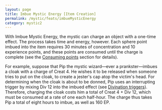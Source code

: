 ```yaml
---
layout: page
title: Imbue Mystic Energy [Item Creation]
permalink: /mystic/feats/imbueMysticEnergy
category: mystic2
---
```

With Imbue Mystic Energy, the mystic can charge an object with a
one-time effect. The process takes time and energy, however. Each sphere
point imbued into the item requires 30 minutes of concentration and 10
experience points, and these points are consumed until the charge is
complete (see the [Consuming points](/mystic/techniques/consuming)
section for details).

For example, suppose that Pip the mystic wizard—ever a prankster—imbues
a cloak with a charge of Creat 4. He wishes it to be released when
someone tries to put on the cloak, to create a jester's cap atop the
victim's head. For determining when the cloak is about to be donned, Pip
uses an interrupting trigger by mixing Div 12 into the imbued effect
(see [Divination triggers](/mystic/techniques/triggers)). Therefore,
charging the cloak costs him a total of Creat 4 + Div 12, which must be
consumed at a rate of one each half-hour. The charge thus takes Pip a
total of eight hours to imbue, as well as 160 EP.
